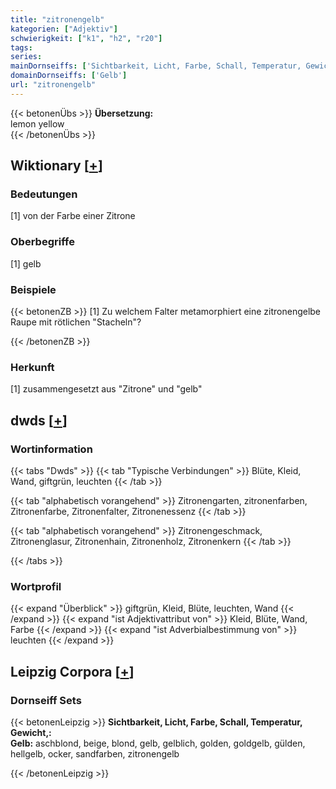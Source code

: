 ```yaml
---
title: "zitronengelb"
kategorien: ["Adjektiv"]
schwierigkeit: ["k1", "h2", "r20"]
tags:
series:
mainDornseiffs: ['Sichtbarkeit, Licht, Farbe, Schall, Temperatur, Gewicht,']
domainDornseiffs: ['Gelb']
url: "zitronengelb"
---
```


{{< betonenÜbs >}}
**Übersetzung:**  
lemon yellow  
{{< /betonenÜbs >}}

## Wiktionary [[+](https://de.wiktionary.org/wiki/zitronengelb)]

### Bedeutungen
[1] von der Farbe einer Zitrone  

### Oberbegriffe
[1] gelb  

### Beispiele
{{< betonenZB >}}
[1] Zu welchem Falter metamorphiert eine zitronengelbe Raupe mit rötlichen "Stacheln"?  

{{< /betonenZB >}}
### Herkunft
[1] zusammengesetzt aus "Zitrone" und "gelb"  



## dwds [[+](https://www.dwds.de/wb/zitronengelb)]

### Wortinformation
{{< tabs "Dwds" >}}
{{< tab "Typische Verbindungen" >}}
Blüte, Kleid, Wand, giftgrün, leuchten
{{< /tab >}}

{{< tab "alphabetisch vorangehend" >}}
Zitronengarten, zitronenfarben, Zitronenfarbe, Zitronenfalter, Zitronenessenz
{{< /tab >}}

{{< tab "alphabetisch vorangehend" >}}
Zitronengeschmack, Zitronenglasur, Zitronenhain, Zitronenholz, Zitronenkern
{{< /tab >}}

{{< /tabs >}}

### Wortprofil
{{< expand "Überblick" >}} giftgrün, Kleid, Blüte, leuchten, Wand {{< /expand >}}
{{< expand "ist Adjektivattribut von" >}} Kleid, Blüte, Wand, Farbe {{< /expand >}}
{{< expand "ist Adverbialbestimmung von" >}} leuchten {{< /expand >}}

## Leipzig Corpora [[+](https://corpora.uni-leipzig.de/en/res?word=zitronengelb&corpusId=deu_newscrawl-public_2018)]

### Dornseiff Sets
{{< betonenLeipzig >}}
**Sichtbarkeit, Licht, Farbe, Schall, Temperatur, Gewicht,:**  
**Gelb:** aschblond, beige, blond, gelb, gelblich, golden, goldgelb, gülden, hellgelb, ocker, sandfarben, zitronengelb  

{{< /betonenLeipzig >}}
